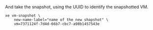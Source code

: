 


And take the snapshot, using the UUID to identify the snapshotted VM.

```
xe vm-snapshot \
    new-name-label="name of the new shapshot" \
    vm=7371124f-7d4d-66b7-cbc7-a98b1457543e
```